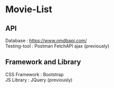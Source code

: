 # Movie-List
 
## API
Database : https://www.omdbapi.com/ <br>
Testing-tool : Postman
FetchAPI
ajax (previously)

## Framework and Library
CSS Framework : Bootstrap <br>
JS Library : JQuery (previously)
